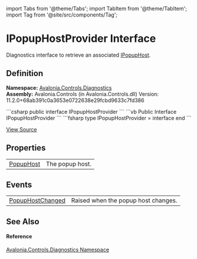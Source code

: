 import Tabs from '@theme/Tabs'; 
import TabItem from '@theme/TabItem'; 
import Tag from '@site/src/components/Tag'; 

# IPopupHostProvider Interface


Diagnostics interface to retrieve an associated <a href="T_Avalonia_Controls_Primitives_IPopupHost">IPopupHost</a>.



## Definition
**Namespace:** <a href="N_Avalonia_Controls_Diagnostics">Avalonia.Controls.Diagnostics</a>  
**Assembly:** Avalonia.Controls (in Avalonia.Controls.dll) Version: 11.2.0+68ab391c0a3653e0722638e29fcbd9633c7fd386

<Tabs groupId="api-code-preview">
<TabItem value="csharp" label="C#">
```csharp
public interface IPopupHostProvider
```
</TabItem>
<TabItem value="vb" label="VB">
```vb
Public Interface IPopupHostProvider
```
</TabItem>
<TabItem value="fsharp" label="F#">
```fsharp
type IPopupHostProvider = interface end
```
</TabItem>
</Tabs>



<a href="https://github.com/AvaloniaUI/Avalonia/tree/master/srcAvalonia.Controls/Diagnostics/IPopupHostProvider.cs" title="View the source code">View Source</a>



## Properties
<table>
<tr>
<td><a href="P_Avalonia_Controls_Diagnostics_IPopupHostProvider_PopupHost">PopupHost</a></td>
<td>The popup host.</td>
</tr>
</table>

## Events
<table>
<tr>
<td><a href="E_Avalonia_Controls_Diagnostics_IPopupHostProvider_PopupHostChanged">PopupHostChanged</a></td>
<td>Raised when the popup host changes.</td>
</tr>
</table>

## See Also


#### Reference
<a href="N_Avalonia_Controls_Diagnostics">Avalonia.Controls.Diagnostics Namespace</a>  
